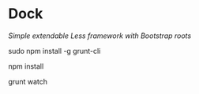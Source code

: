 # Dock
*Simple extendable Less framework with Bootstrap roots*

sudo npm install -g grunt-cli

npm install

grunt watch
